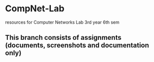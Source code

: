 # CompNet-Lab
resources for Computer Networks Lab 3rd year 6th sem 

## This branch consists of assignments (documents, screenshots and documentation only)
